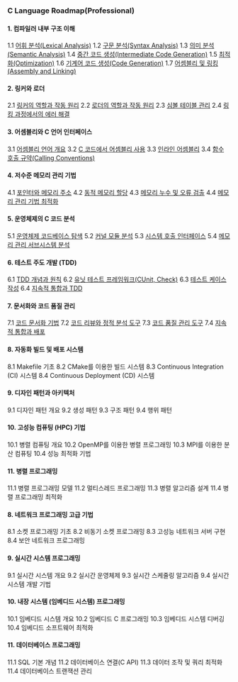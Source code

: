 ### C Language Roadmap(Professional)

#### 1. 컴파일러 내부 구조 이해
1.1 [어휘 분석(Lexical Analysis)](./01.md)
1.2 [구문 분석(Syntax Analysis)](./02.md)
1.3 [의미 분석(Semantic Analysis)](./03.md)
1.4 [중간 코드 생성(Intermediate Code Generation)](./04.md)
1.5 [최적화(Optimization)](./05.md)
1.6 [기계어 코드 생성(Code Generation)](./06.md)
1.7 [어셈블리 및 링킹(Assembly and Linking)](./07.md)

#### 2. 링커와 로더
2.1 [링커의 역할과 작동 원리](./08.md)
2.2 [로더의 역할과 작동 원리](./09.md)
2.3 [심볼 테이블 관리](./10.md)
2.4 [링킹 과정에서의 에러 해결](./11.md)

#### 3. 어셈블리와 C 언어 인터페이스
3.1 [어셈블리 언어 개요](./12.md)
3.2 [C 코드에서 어셈블리 사용](./13.md)
3.3 [인라인 어셈블리](./14.md)
3.4 [함수 호출 규약(Calling Conventions)](./15.md)

#### 4. 저수준 메모리 관리 기법
4.1 [포인터와 메모리 주소](./16.md)
4.2 [동적 메모리 할당](./17.md)
4.3 [메모리 누수 및 오류 검출](./18.md)
4.4 [메모리 관리 기법 최적화](./19.md)

#### 5. 운영체제의 C 코드 분석
5.1 [운영체제 코드베이스 탐색](./20.md)
5.2 [커널 모듈 분석](./21.md)
5.3 [시스템 호출 인터페이스](./22.md)
5.4 [메모리 관리 서브시스템 분석](./23.md)

#### 6. 테스트 주도 개발 (TDD)
6.1 [TDD 개념과 원칙](./24.md)
6.2 [유닛 테스트 프레임워크(CUnit, Check)](./25.md)
6.3 [테스트 케이스 작성](./26.md)
6.4 [지속적 통합과 TDD](./27.md)

#### 7. 문서화와 코드 품질 관리
7.1 [코드 문서화 기법](./28.md)
7.2 [코드 리뷰와 정적 분석 도구](./29.md)
7.3 [코드 품질 관리 도구](./30.md)
7.4 [지속적 통합과 배포](./31.md)

#### 8. 자동화 빌드 및 배포 시스템
8.1 Makefile 기초
8.2 CMake를 이용한 빌드 시스템
8.3 Continuous Integration (CI) 시스템
8.4 Continuous Deployment (CD) 시스템

#### 9. 디자인 패턴과 아키텍처
9.1 디자인 패턴 개요
9.2 생성 패턴
9.3 구조 패턴
9.4 행위 패턴

#### 10. 고성능 컴퓨팅 (HPC) 기법
10.1 병렬 컴퓨팅 개요
10.2 OpenMP를 이용한 병렬 프로그래밍
10.3 MPI를 이용한 분산 컴퓨팅
10.4 성능 최적화 기법

#### 11. 병렬 프로그래밍
11.1 병렬 프로그래밍 모델
11.2 멀티스레드 프로그래밍
11.3 병렬 알고리즘 설계
11.4 병렬 프로그래밍 최적화

#### 8. 네트워크 프로그래밍 고급 기법
8.1 소켓 프로그래밍 기초
8.2 비동기 소켓 프로그래밍
8.3 고성능 네트워크 서버 구현
8.4 보안 네트워크 프로그래밍

#### 9. 실시간 시스템 프로그래밍
9.1 실시간 시스템 개요
9.2 실시간 운영체제
9.3 실시간 스케줄링 알고리즘
9.4 실시간 시스템 개발 기법

#### 10. 내장 시스템 (임베디드 시스템) 프로그래밍
10.1 임베디드 시스템 개요
10.2 임베디드 C 프로그래밍
10.3 임베디드 시스템 디버깅
10.4 임베디드 소프트웨어 최적화

#### 11. 데이터베이스 프로그래밍
11.1 SQL 기본 개념
11.2 데이터베이스 연결(C API)
11.3 데이터 조작 및 쿼리 최적화
11.4 데이터베이스 트랜잭션 관리










